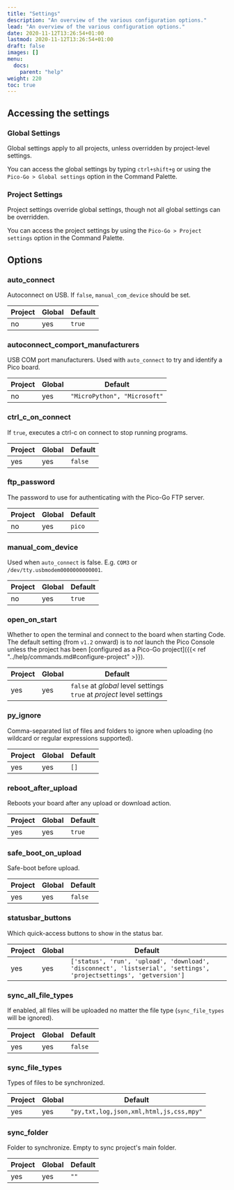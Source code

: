 ```yaml
---
title: "Settings"
description: "An overview of the various configuration options."
lead: "An overview of the various configuration options."
date: 2020-11-12T13:26:54+01:00
lastmod: 2020-11-12T13:26:54+01:00
draft: false
images: []
menu: 
  docs:
    parent: "help"
weight: 220
toc: true
---
```


## Accessing the settings
### Global Settings

Global settings apply to all projects, unless overridden by project-level settings.

You can access the global settings by typing `ctrl+shift+g` or using the `Pico-Go > Global settings` option in the Command Palette.

### Project Settings

Project settings override global settings, though not all global settings can be overridden.

You can access the project settings by using the `Pico-Go > Project settings` option in the Command Palette.

## Options
### auto_connect
Autoconnect on USB. If `false`, `manual_com_device` should be set.

| Project | Global | Default               |
|---------|--------|-----------------------|
| no       | yes    | `true` |

### autoconnect_comport_manufacturers
USB COM port manufacturers. Used with `auto_connect` to try and identify a Pico board.

| Project | Global | Default               |
|---------|--------|-----------------------|
| no | yes | `"MicroPython", "Microsoft"` |

### ctrl_c_on_connect
If `true`, executes a ctrl-c on connect to stop running programs.

| Project | Global | Default               |
|---------|--------|-----------------------|
| yes     | yes    | `false`                |

### ftp_password
The password to use for authenticating with the Pico-Go FTP server.

| Project | Global | Default               |
|---------|--------|-----------------------|
| no     | yes    | `pico`                |

### manual_com_device
Used when `auto_connect` is false. E.g. `COM3` or `/dev/tty.usbmodem0000000000001`.

| Project | Global | Default               |
|---------|--------|-----------------------|
| no       | yes    | `true` |

### open_on_start
Whether to open the terminal and connect to the board when starting Code. The default setting (from `v1.2` onward) is to _not_ launch the Pico Console unless the project has been [configured as a Pico-Go project]({{< ref "../help/commands.md#configure-project" >}}).

| Project | Global | Default                                                      |
| ------- | ------ | ------------------------------------------------------------ |
| yes     | yes    | `false`  at _global_ level settings<br />`true` at _project_ level settings |

### py_ignore
Comma-separated list of files and folders to ignore when uploading (no wildcard or regular expressions supported).

| Project | Global | Default               |
|---------|--------|-----------------------|
| yes     | yes    | `[]`                  |

### reboot_after_upload
Reboots your board after any upload or download action.

| Project | Global | Default               |
|---------|--------|-----------------------|
| yes | yes | `true` |

### safe_boot_on_upload
Safe-boot before upload.

| Project | Global | Default               |
|---------|--------|-----------------------|
| yes | yes | `false` |

### statusbar_buttons
Which quick-access buttons to show in the status bar.

| Project | Global | Default               |
|---------|--------|-----------------------|
| yes     | yes     |`['status', 'run', 'upload', 'download', 'disconnect', 'listserial', 'settings', 'projectsettings', 'getversion']` |

### sync_all_file_types
If enabled, all files will be uploaded no matter the file type (`sync_file_types` will be ignored).

| Project | Global | Default               |
|---------|--------|-----------------------|
| yes  | yes    | `false` |

### sync_file_types
Types of files to be synchronized.

| Project | Global | Default               |
|---------|--------|-----------------------|
| yes     | yes    | `"py,txt,log,json,xml,html,js,css,mpy"` |

### sync_folder
Folder to synchronize. Empty to sync project's main folder.

| Project | Global | Default               |
|---------|--------|-----------------------|
| yes     | yes    | `""`                  |
